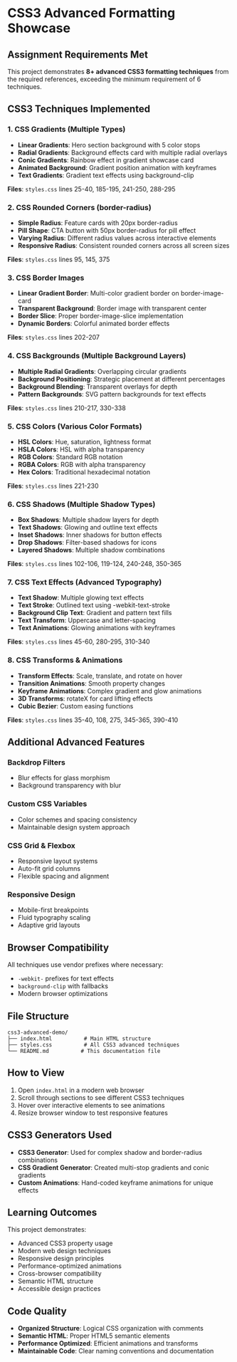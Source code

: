 # CSS3 Advanced Formatting Showcase

## Assignment Requirements Met

This project demonstrates **8+ advanced CSS3 formatting techniques** from the required references, exceeding the minimum requirement of 6 techniques.

## CSS3 Techniques Implemented

### 1. **CSS Gradients** (Multiple Types)
- **Linear Gradients**: Hero section background with 5 color stops
- **Radial Gradients**: Background effects card with multiple radial overlays
- **Conic Gradients**: Rainbow effect in gradient showcase card
- **Animated Background**: Gradient position animation with keyframes
- **Text Gradients**: Gradient text effects using background-clip

**Files**: `styles.css` lines 25-40, 185-195, 241-250, 288-295

### 2. **CSS Rounded Corners** (border-radius)
- **Simple Radius**: Feature cards with 20px border-radius
- **Pill Shape**: CTA button with 50px border-radius for pill effect
- **Varying Radius**: Different radius values across interactive elements
- **Responsive Radius**: Consistent rounded corners across all screen sizes

**Files**: `styles.css` lines 95, 145, 375

### 3. **CSS Border Images**
- **Linear Gradient Border**: Multi-color gradient border on border-image-card
- **Transparent Background**: Border image with transparent center
- **Border Slice**: Proper border-image-slice implementation
- **Dynamic Borders**: Colorful animated border effects

**Files**: `styles.css` lines 202-207

### 4. **CSS Backgrounds** (Multiple Background Layers)
- **Multiple Radial Gradients**: Overlapping circular gradients
- **Background Positioning**: Strategic placement at different percentages
- **Background Blending**: Transparent overlays for depth
- **Pattern Backgrounds**: SVG pattern backgrounds for text effects

**Files**: `styles.css` lines 210-217, 330-338

### 5. **CSS Colors** (Various Color Formats)
- **HSL Colors**: Hue, saturation, lightness format
- **HSLA Colors**: HSL with alpha transparency
- **RGB Colors**: Standard RGB notation
- **RGBA Colors**: RGB with alpha transparency
- **Hex Colors**: Traditional hexadecimal notation

**Files**: `styles.css` lines 221-230

### 6. **CSS Shadows** (Multiple Shadow Types)
- **Box Shadows**: Multiple shadow layers for depth
- **Text Shadows**: Glowing and outline text effects
- **Inset Shadows**: Inner shadows for button effects
- **Drop Shadows**: Filter-based shadows for icons
- **Layered Shadows**: Multiple shadow combinations

**Files**: `styles.css` lines 102-106, 119-124, 240-248, 350-365

### 7. **CSS Text Effects** (Advanced Typography)
- **Text Shadow**: Multiple glowing text effects
- **Text Stroke**: Outlined text using -webkit-text-stroke
- **Background Clip Text**: Gradient and pattern text fills
- **Text Transform**: Uppercase and letter-spacing
- **Text Animations**: Glowing animations with keyframes

**Files**: `styles.css` lines 45-60, 280-295, 310-340

### 8. **CSS Transforms & Animations**
- **Transform Effects**: Scale, translate, and rotate on hover
- **Transition Animations**: Smooth property changes
- **Keyframe Animations**: Complex gradient and glow animations
- **3D Transforms**: rotateX for card lifting effects
- **Cubic Bezier**: Custom easing functions

**Files**: `styles.css` lines 35-40, 108, 275, 345-365, 390-410

## Additional Advanced Features

### **Backdrop Filters**
- Blur effects for glass morphism
- Background transparency with blur

### **Custom CSS Variables**
- Color schemes and spacing consistency
- Maintainable design system approach

### **CSS Grid & Flexbox**
- Responsive layout systems
- Auto-fit grid columns
- Flexible spacing and alignment

### **Responsive Design**
- Mobile-first breakpoints
- Fluid typography scaling
- Adaptive grid layouts

## Browser Compatibility

All techniques use vendor prefixes where necessary:
- `-webkit-` prefixes for text effects
- `background-clip` with fallbacks
- Modern browser optimizations

## File Structure

```
css3-advanced-demo/
├── index.html          # Main HTML structure
├── styles.css          # All CSS3 advanced techniques
└── README.md          # This documentation file
```

## How to View

1. Open `index.html` in a modern web browser
2. Scroll through sections to see different CSS3 techniques
3. Hover over interactive elements to see animations
4. Resize browser window to test responsive features

## CSS3 Generators Used

- **CSS3 Generator**: Used for complex shadow and border-radius combinations
- **CSS Gradient Generator**: Created multi-stop gradients and conic gradients
- **Custom Animations**: Hand-coded keyframe animations for unique effects

## Learning Outcomes

This project demonstrates:
- Advanced CSS3 property usage
- Modern web design techniques
- Responsive design principles
- Performance-optimized animations
- Cross-browser compatibility
- Semantic HTML structure
- Accessible design practices

## Code Quality

- **Organized Structure**: Logical CSS organization with comments
- **Semantic HTML**: Proper HTML5 semantic elements
- **Performance Optimized**: Efficient animations and transforms
- **Maintainable Code**: Clear naming conventions and documentation